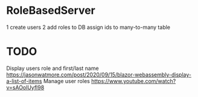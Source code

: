 # RoleBasedServer
1 create users 2 add roles to DB assign ids to many-to-many table
# TODO
Display users role and first/last name https://jasonwatmore.com/post/2020/09/15/blazor-webassembly-display-a-list-of-items
Manage user roles https://www.youtube.com/watch?v=sAOolUyfl98
